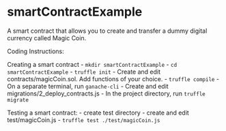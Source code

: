 # smartContractExample
A smart contract that allows you to create and transfer a dummy digital currency called Magic Coin.

Coding Instructions:

Creating a smart contract
    - `mkdir smartContractExample`
    - `cd smartContractExample`
    - `truffle init`
    - Create and edit contracts/magicCoin.sol. Add functions of your choice.
    - `truffle compile`
    - On a separate terminal, run `ganache-cli`
    - Create and edit migrations/2_deploy_contracts.js
    - In the project directory, run `truffle migrate`
    
Testing a smart contract:
    - create test directory
    - create and edit test/magicCoin.js
    - `truffle test ./test/magicCoin.js`


